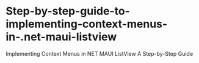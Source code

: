 # Step-by-step-guide-to-implementing-context-menus-in-.net-maui-listview
Implementing Context Menus in NET MAUI ListView A Step-by-Step Guide
